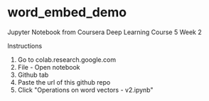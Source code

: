 # word_embed_demo
Jupyter Notebook from Coursera Deep Learning Course 5 Week 2

Instructions
1. Go to colab.research.google.com
2. File - Open notebook
3. Github tab
4. Paste the url of this github repo
5. Click "Operations on word vectors - v2.ipynb"
